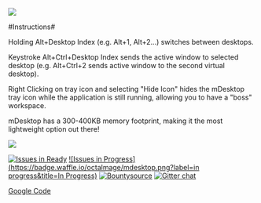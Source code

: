 ![](https://cloudup.com/c9IqLZu0HNA+)

#Instructions#

Holding Alt+Desktop Index (e.g. Alt+1, Alt+2...) switches between desktops.

Keystroke Alt+Ctrl+Desktop Index sends the active window to selected desktop (e.g. Alt+Ctrl+2 sends active window to the second virtual desktop).

Right Clicking on tray icon and selecting "Hide Icon" hides the mDesktop tray icon while the application is still running, allowing you to have a "boss" workspace.

mDesktop has a 300-400KB memory footprint, making it the most lightweight option out there!

[![](https://cloudup.com/cZZH7Nt48tF+)](http://getmdesktop.com)

[![Issues in Ready](https://badge.waffle.io/octalmage/mdesktop.png?label=ready&title=Ready)](https://waffle.io/octalmage/mdesktop) [![Issues in Progress](https://badge.waffle.io/octalmage/mdesktop.png?label=in progress&title=In Progress)](https://waffle.io/octalmage/mdesktop) [![Bountysource](https://www.bountysource.com/badge/tracker?tracker_id=1897034)](https://www.bountysource.com/trackers/1897034-mdesktop?utm_source=1897034&utm_medium=shield&utm_campaign=TRACKER_BADGE) [![Gitter chat](https://badges.gitter.im/octalmage/mDesktop.png)](https://gitter.im/octalmage/mDesktop)

[Google Code](https://code.google.com/p/mdesktop/)
